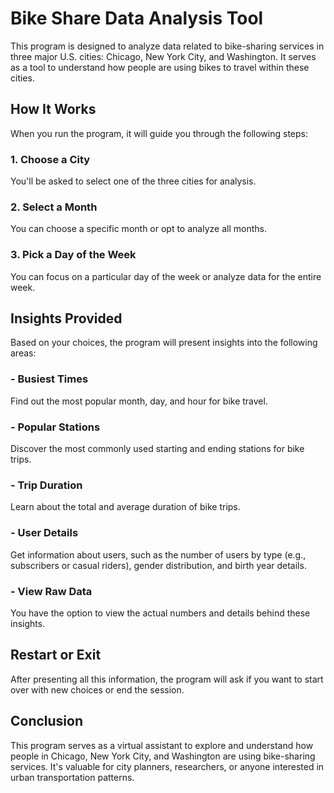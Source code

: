 # Bike Share Data Analysis Tool

This program is designed to analyze data related to bike-sharing services in three major U.S. cities: Chicago, New York City, and Washington. It serves as a tool to understand how people are using bikes to travel within these cities.

## How It Works

When you run the program, it will guide you through the following steps:

### 1. Choose a City
You'll be asked to select one of the three cities for analysis.

### 2. Select a Month
You can choose a specific month or opt to analyze all months.

### 3. Pick a Day of the Week
You can focus on a particular day of the week or analyze data for the entire week.

## Insights Provided

Based on your choices, the program will present insights into the following areas:

### - Busiest Times
Find out the most popular month, day, and hour for bike travel.

### - Popular Stations
Discover the most commonly used starting and ending stations for bike trips.

### - Trip Duration
Learn about the total and average duration of bike trips.

### - User Details
Get information about users, such as the number of users by type (e.g., subscribers or casual riders), gender distribution, and birth year details.

### - View Raw Data
You have the option to view the actual numbers and details behind these insights.

## Restart or Exit
After presenting all this information, the program will ask if you want to start over with new choices or end the session.

## Conclusion
This program serves as a virtual assistant to explore and understand how people in Chicago, New York City, and Washington are using bike-sharing services. It's valuable for city planners, researchers, or anyone interested in urban transportation patterns.
